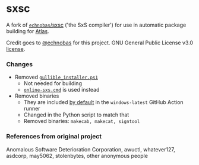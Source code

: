 # sxsc
A fork of [`echnobas`/sxsc](https://github.com/echnobas/sxsc) ('the SxS compiler') for use in automatic package building for [Atlas](https://github.com/Atlas-OS/Atlas/actions/workflows/package-build.yaml).

Credit goes to [@echnobas](https://github.com/echnobas) for this project. GNU General Public License v3.0 [license](https://github.com/echnobas/sxsc/blob/a45c5f321153a0dd33266cb35fce3effac7212ad/LICENSE).

### Changes
- Removed [`gullible_installer.ps1`](https://github.com/echnobas/sxsc/blob/master/gullible_installer.ps1)
  - Not needed for building
  - [`online-sxs.cmd`](https://github.com/he3als/online-sxs) is used instead
- Removed binaries
  - They are included [by default](https://github.com/actions/runner-images/blob/main/images/win/Windows2022-Readme.md#installed-windows-sdks) in the `windows-latest` GitHub Action runner
  - Changed in the Python script to match that
  - Removed binaries:  `makecab, makecat, signtool`

### References from original project
Anomalous Software Deterioration Corporation, awuctl, whatever127, asdcorp, may5062, stolenbytes, other anonymous people
